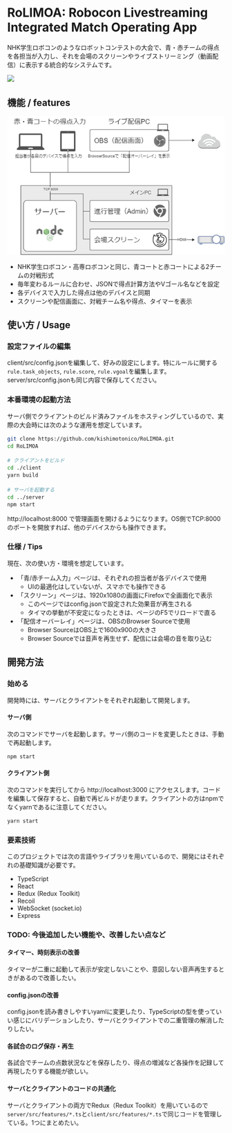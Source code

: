 # RoLIMOA: **Ro**bocon **L**ivestreaming **I**ntegrated **M**atch **O**perating **A**pp

NHK学生ロボコンのようなロボットコンテストの大会で、青・赤チームの得点を各担当が入力し、それを会場のスクリーンやライブストリーミング（動画配信）に表示する統合的なシステムです。

[![](./docs/demo-video.gif)](https://www.youtube.com/watch?v=NV2unpMqg-M)

## 機能 / features

![RoLIMOAの想定構成図](./docs/RoLIMOAの想定構成図.drawio.png)

- NHK学生ロボコン・高専ロボコンと同じ、青コートと赤コートによる2チームの対戦形式
- 毎年変わるルールに合わせ、JSONで得点計算方法やVゴール名などを設定
- 各デバイスで入力した得点は他のデバイスと同期
- スクリーンや配信画面に、対戦チーム名や得点、タイマーを表示


## 使い方 / Usage

### 設定ファイルの編集

client/src/config.jsonを編集して、好みの設定にします。特にルールに関する`rule.task_objects`, `rule.score`, `rule.vgoal`を編集します。server/src/config.jsonも同じ内容で保存してください。

### 本番環境の起動方法

サーバ側でクライアントのビルド済みファイルをホスティングしているので、実際の大会時には次のような運用を想定しています。

```bash
git clone https://github.com/kishimotonico/RoLIMOA.git
cd RoLIMOA

# クライアントをビルド
cd ./client
yarn build

# サーバを起動する
cd ../server
npm start
```

http://localhost:8000 で管理画面を開けるようになります。OS側でTCP:8000のポートを開放すれば、他のデバイスからも操作できます。

### 仕様 / Tips

現在、次の使い方・環境を想定しています。

- 「青/赤チーム入力」ページは、それぞれの担当者が各デバイスで使用
    - UIの最適化はしていないが、スマホでも操作できる
- 「スクリーン」ページは、1920x1080の画面にFirefoxで全画面化で表示
    - このページではconfig.jsonで設定された効果音が再生される
    - タイマの挙動が不安定になったときは、ページのF5でリロードで直る
- 「配信オーバーレイ」ページは、OBSのBrowser Sourceで使用
    - Browser SourceはOBS上で1600x900の大きさ
    - Browser Sourceでは音声を再生せず、配信には会場の音を取り込む


## 開発方法

### 始める

開発時には、サーバとクライアントをそれぞれ起動して開発します。

#### サーバ側

次のコマンドでサーバを起動します。サーバ側のコードを変更したときは、手動で再起動します。

```bash
npm start
```

#### クライアント側

次のコマンドを実行してから http://localhost:3000 にアクセスします。コードを編集して保存すると、自動で再ビルドが走ります。クライアントの方はnpmでなくyarnであるに注意してください。

```bash
yarn start
```

### 要素技術

このプロジェクトでは次の言語やライブラリを用いているので、開発にはそれぞれの基礎知識が必要です。

- TypeScript
- React
- Redux (Redux Toolkit)
- Recoil
- WebSocket (socket.io)
- Express

### TODO: 今後追加したい機能や、改善したい点など

#### タイマー、時刻表示の改善

タイマーが二重に起動して表示が安定しないことや、意図しない音声再生するときがあるので改善したい。

#### config.jsonの改善

config.jsonを読み書きしやすいyamlに変更したり、TypeScriptの型を使っていい感じにバリデーションしたり、サーバとクライアントでの二重管理の解消したりしたい。

#### 各試合のログ保存・再生

各試合でチームの点数状況などを保存したり、得点の増減など各操作を記録して再現したりする機能が欲しい。

#### サーバとクライアントのコードの共通化

サーバとクライアントの両方でRedux（Redux Toolkit）を用いているので`server/src/features/*.ts`と`client/src/features/*.ts`で同じコードを管理している。1つにまとめたい。
